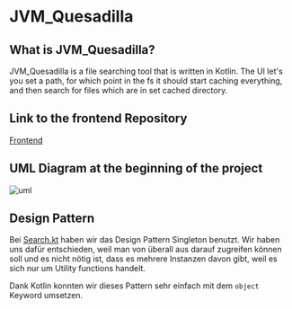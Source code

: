 # JVM_Quesadilla

## What is JVM_Quesadilla?
JVM_Quesadilla is a file searching tool that is  written in Kotlin. The UI let's you set a path, for which point in the fs it should start caching everything, and then search for files which are in set cached directory.

## Link to the frontend Repository

[Frontend](https://github.com/mariotraub/JVM_Quesadilla_Frontend)

## UML Diagram at the beginning of the project

![uml](uml/firstUML.jpg)

## Design Pattern
Bei [Search.kt](src/main/kotlin/jvm/quesadilla/search/Search.kt) haben wir das Design Pattern Singleton benutzt.
Wir haben uns dafür entschieden,
weil man von überall aus darauf zugreifen können soll und es nicht nötig ist,
dass es mehrere Instanzen davon gibt,
weil es sich nur um Utility functions handelt.

Dank Kotlin konnten wir dieses Pattern sehr einfach mit dem `object` Keyword umsetzen.

